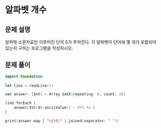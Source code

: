 # 알파벳 개수
## 문제 설명
알파벳 소문자로만 이루어진 단어 S가 주어진다. 각 알파벳이 단어에 몇 개가 포함되어 있는지 구하는 프로그램을 작성하시오.


## 문제 풀이

```swift
import Foundation
 
let line = readLine()!

var answer: [Int] = Array.init(repeating: 0, count: 26)

line.forEach {
    answer[Int($0.asciiValue!) - 97] += 1
}

print(answer.map { "\($0)" }.joined(separator: " "))
```
